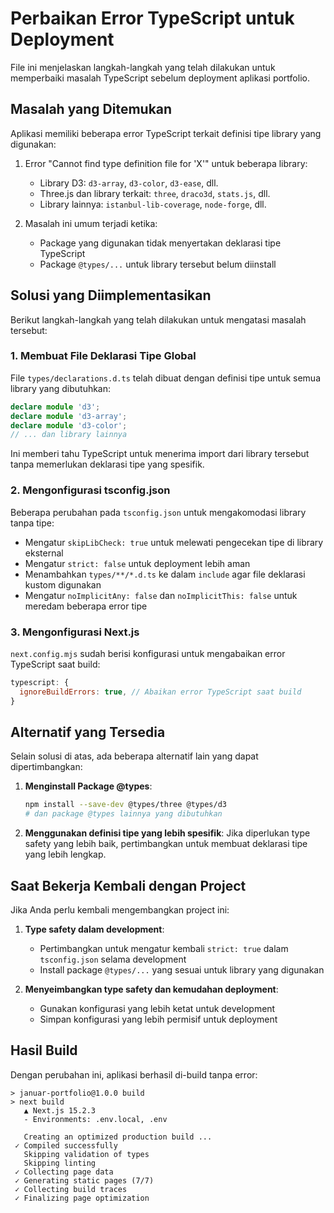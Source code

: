 # Perbaikan Error TypeScript untuk Deployment

File ini menjelaskan langkah-langkah yang telah dilakukan untuk memperbaiki masalah TypeScript sebelum deployment aplikasi portfolio.

## Masalah yang Ditemukan

Aplikasi memiliki beberapa error TypeScript terkait definisi tipe library yang digunakan:

1. Error "Cannot find type definition file for 'X'" untuk beberapa library:
   - Library D3: `d3-array`, `d3-color`, `d3-ease`, dll.
   - Three.js dan library terkait: `three`, `draco3d`, `stats.js`, dll.
   - Library lainnya: `istanbul-lib-coverage`, `node-forge`, dll.

2. Masalah ini umum terjadi ketika:
   - Package yang digunakan tidak menyertakan deklarasi tipe TypeScript
   - Package `@types/...` untuk library tersebut belum diinstall

## Solusi yang Diimplementasikan

Berikut langkah-langkah yang telah dilakukan untuk mengatasi masalah tersebut:

### 1. Membuat File Deklarasi Tipe Global

File `types/declarations.d.ts` telah dibuat dengan definisi tipe untuk semua library yang dibutuhkan:

```typescript
declare module 'd3';
declare module 'd3-array';
declare module 'd3-color';
// ... dan library lainnya
```

Ini memberi tahu TypeScript untuk menerima import dari library tersebut tanpa memerlukan deklarasi tipe yang spesifik.

### 2. Mengonfigurasi tsconfig.json

Beberapa perubahan pada `tsconfig.json` untuk mengakomodasi library tanpa tipe:

- Mengatur `skipLibCheck: true` untuk melewati pengecekan tipe di library eksternal
- Mengatur `strict: false` untuk deployment lebih aman
- Menambahkan `types/**/*.d.ts` ke dalam `include` agar file deklarasi kustom digunakan
- Mengatur `noImplicitAny: false` dan `noImplicitThis: false` untuk meredam beberapa error tipe

### 3. Mengonfigurasi Next.js

`next.config.mjs` sudah berisi konfigurasi untuk mengabaikan error TypeScript saat build:

```javascript
typescript: {
  ignoreBuildErrors: true, // Abaikan error TypeScript saat build
}
```

## Alternatif yang Tersedia

Selain solusi di atas, ada beberapa alternatif lain yang dapat dipertimbangkan:

1. **Menginstall Package @types**:
   ```bash
   npm install --save-dev @types/three @types/d3
   # dan package @types lainnya yang dibutuhkan
   ```

2. **Menggunakan definisi tipe yang lebih spesifik**:
   Jika diperlukan type safety yang lebih baik, pertimbangkan untuk membuat deklarasi tipe yang lebih lengkap.

## Saat Bekerja Kembali dengan Project

Jika Anda perlu kembali mengembangkan project ini:

1. **Type safety dalam development**:
   - Pertimbangkan untuk mengatur kembali `strict: true` dalam `tsconfig.json` selama development
   - Install package `@types/...` yang sesuai untuk library yang digunakan

2. **Menyeimbangkan type safety dan kemudahan deployment**:
   - Gunakan konfigurasi yang lebih ketat untuk development
   - Simpan konfigurasi yang lebih permisif untuk deployment

## Hasil Build

Dengan perubahan ini, aplikasi berhasil di-build tanpa error:

```
> januar-portfolio@1.0.0 build
> next build
   ▲ Next.js 15.2.3
   - Environments: .env.local, .env

   Creating an optimized production build ...
 ✓ Compiled successfully
   Skipping validation of types
   Skipping linting
 ✓ Collecting page data
 ✓ Generating static pages (7/7)
 ✓ Collecting build traces
 ✓ Finalizing page optimization
``` 